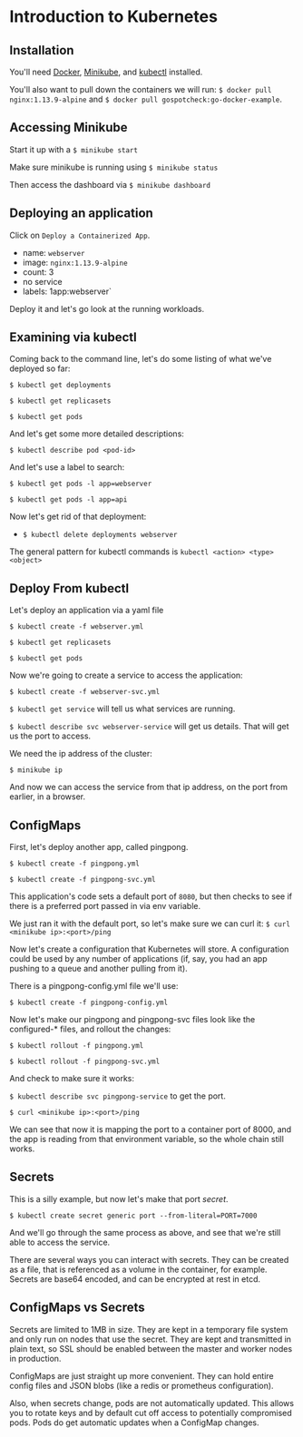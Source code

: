 # Introduction to Kubernetes

## Installation

You'll need [Docker](https://docs.docker.com/install/), [Minikube](https://kubernetes.io/docs/tasks/tools/install-minikube/), and [kubectl](https://kubernetes.io/docs/tasks/tools/install-kubectl/) installed.

You'll also want to pull down the containers we will run: `$ docker pull nginx:1.13.9-alpine` and `$ docker pull gospotcheck:go-docker-example`.

## Accessing Minikube

Start it up with a `$ minikube start`

Make sure minikube is running using `$ minikube status`

Then access the dashboard via `$ minikube dashboard`

## Deploying an application

Click on `Deploy a Containerized App`.

* name: `webserver`
* image: `nginx:1.13.9-alpine`
* count: 3
* no service
* labels: 1app:webserver`

Deploy it and let's go look at the running workloads.

## Examining via kubectl

Coming back to the command line, let's do some listing of what we've deployed so far:

`$ kubectl get deployments`

`$ kubectl get replicasets`

`$ kubectl get pods`

And let's get some more detailed descriptions:

`$ kubectl describe pod <pod-id>`

And let's use a label to search:

`$ kubectl get pods -l app=webserver`

`$ kubectl get pods -l app=api`

Now let's get rid of that deployment:

* `$ kubectl delete deployments webserver`

The general pattern for kubectl commands is `kubectl <action> <type> <object>`

## Deploy From kubectl

Let's deploy an application via a yaml file

`$ kubectl create -f webserver.yml`

`$ kubectl get replicasets`

`$ kubectl get pods`

Now we're going to create a service to access the application:

`$ kubectl create -f webserver-svc.yml`

`$ kubectl get service` will tell us what services are running.

`$ kubectl describe svc webserver-service` will get us details. That will get us the port to access.

We need the ip address of the cluster:

`$ minikube ip`

And now we can access the service from that ip address, on the port from earlier, in a browser.

## ConfigMaps

First, let's deploy another app, called pingpong.

`$ kubectl create -f pingpong.yml`

`$ kubectl create -f pingpong-svc.yml`

This application's code sets a default port of `8080`, but then checks to see if there is a preferred port passed in via env variable.

We just ran it with the default port, so let's make sure we can curl it: `$ curl <minikube ip>:<port>/ping`

Now let's create a configuration that Kubernetes will store. A configuration could be used by any number of applications (if, say, you had an app pushing to a queue and another pulling from it).

There is a pingpong-config.yml file we'll use:

`$ kubectl create -f pingpong-config.yml`

Now let's make our pingpong and pingpong-svc files look like the configured-* files, and rollout the changes:

`$ kubectl rollout -f pingpong.yml`

`$ kubectl rollout -f pingpong-svc.yml`

And check to make sure it works:

`$ kubectl describe svc pingpong-service` to get the port.

`$ curl <minikube ip>:<port>/ping`

We can see that now it is mapping the port to a container port of 8000, and the app is reading from that environment variable, so the whole chain still works.

## Secrets

This is a silly example, but now let's make that port *secret*.

`$ kubectl create secret generic port --from-literal=PORT=7000`

And we'll go through the same process as above, and see that we're still able to access the service.

There are several ways you can interact with secrets. They can be created as a file, that is referenced as a volume in the container, for example. Secrets are base64 encoded, and can be encrypted at rest in etcd.

## ConfigMaps vs Secrets

Secrets are limited to 1MB in size. They are kept in a temporary file system and only run on nodes that use the secret. They are kept and transmitted in plain text, so SSL should be enabled between the master and worker nodes in production.

ConfigMaps are just straight up more convenient. They can hold entire config files and JSON blobs (like a redis or prometheus configuration).

Also, when secrets change, pods are not automatically updated. This allows you to rotate keys and by default cut off access to potentially compromised pods. Pods do get automatic updates when a ConfigMap changes.
